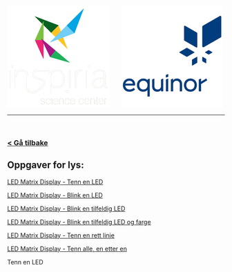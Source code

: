 ![Inspiria](logo/logo_72_hvit.png)  &nbsp; &nbsp; &nbsp;   ![Equinor](logo/equinor_72_blue.png)


------------------------------------------------------
<br>

### [< Gå tilbake](index.md)

## Oppgaver for lys:

[LED Matrix Display - Tenn en LED](https://makecode.microbit.org/#tutorial:https://github.com/8gywce293pcg/rgb-matrix-single-led)

[LED Matrix Display - Blink en LED](https://makecode.microbit.org/#tutorial:https://github.com/8gywce293pcg/rgb-matrix-single-blink-led)

[LED Matrix Display - Blink en tilfeldig LED](https://makecode.microbit.org/#tutorial:https://github.com/8gywce293pcg/rgb-matrix-single-tilfeldig-blink-led)

[LED Matrix Display - Blink en tilfeldig LED og farge](https://makecode.microbit.org/#tutorial:https://github.com/8gywce293pcg/rgb-matrix-4-tilfeldig-led-og-farge)

[LED Matrix Display - Tenn en rett linje](https://makecode.microbit.org/#tutorial:https://github.com/8gywce293pcg/rgb-matrix-rett-linje)

[LED Matrix Display - Tenn alle, en etter en](https://makecode.microbit.org/#tutorial:https://github.com/8gywce293pcg/rgb-matrix-en-etter-en-alle)

<div class="container">
  <div class="lysbutton1"></div>
  <div class="lysbutton2" href="https://makecode.microbit.org/#tutorial:https://github.com/8gywce293pcg/rgb-matrix-single-led">Tenn en LED</div>
  <div class="lysbutton3"></div>
  <div class="lysbutton4"></div>
  <div class="lysbutton5"></div>
  <div class="lysbutton6"></div>
  <div class="lysbutton7"></div>
  <div class="lysbutton8"></div>
</div>
